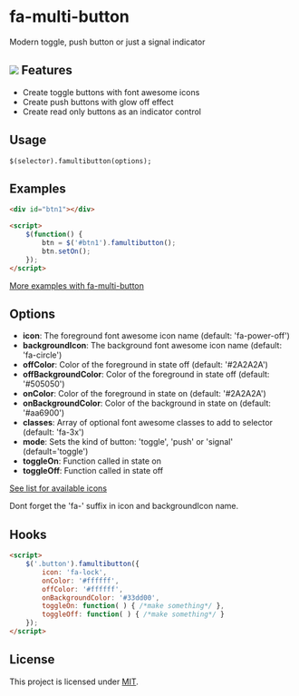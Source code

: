 fa-multi-button
========

Modern toggle, push button or just a signal indicator

![](http://knowthelist.github.io/fa-multi-button/fa-multibutton-example.png)
Features
-------
* Create toggle buttons with font awesome icons
* Create push buttons with glow off effect
* Create read only buttons as an indicator control

Usage
-------
<code>$(selector).famultibutton(options);</code>

Examples
-------

```html
<div id="btn1"></div>

<script>
    $(function() {
        btn = $('#btn1').famultibutton();
		btn.setOn();
    });
</script>
```
[More examples with fa-multi-button](http://knowthelist.github.io/fa-multi-button)

Options
-------

- **icon**: The foreground font awesome icon name (default: 'fa-power-off')
- **backgroundIcon**: The background font awesome icon name (default: 'fa-circle')
- **offColor**: Color of the foreground in state off (default: '#2A2A2A')
- **offBackgroundColor**: Color of the foreground in state off  (default: '#505050')
- **onColor**: Color of the foreground in state on  (default: '#2A2A2A')
- **onBackgroundColor**: Color of the background in state on (default: '#aa6900')
- **classes**: Array of optional font awesome classes to add to selector (default: 'fa-3x')
- **mode**: Sets the kind of button: 'toggle', 'push' or 'signal' (default='toggle')
- **toggleOn**: Function called in state on
- **toggleOff**: Function called in state off

[See list for available icons](http://fortawesome.github.io/Font-Awesome/icons)

Dont forget the 'fa-' suffix in icon and backgroundIcon name.

Hooks
-------

```html
<script>
	$('.button').famultibutton({
		icon: 'fa-lock',
		onColor: '#ffffff',
		offColor: '#ffffff',
		onBackgroundColor: '#33dd00',
		toggleOn: function( ) { /*make something*/ },
		toggleOff: function( ) { /*make something*/ }
	});
</script>
```



License
-------
This project is licensed under [MIT](http://www.opensource.org/licenses/mit-license.php).
